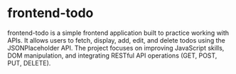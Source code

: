 # frontend-todo
frontend-todo is a simple frontend application built to practice working with APIs. It allows users to fetch, display, add, edit, and delete todos using the JSONPlaceholder API. The project focuses on improving JavaScript skills, DOM manipulation, and integrating RESTful API operations (GET, POST, PUT, DELETE).
